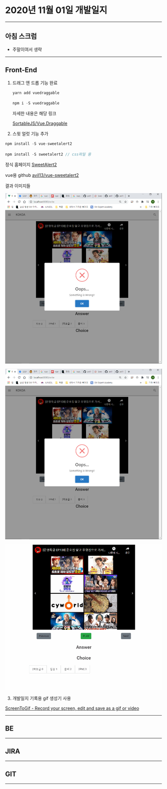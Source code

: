# 2020년 11월 01일 개발일지

--------

## 아침 스크럼

- 주말이여서 생략

-------

## Front-End 

1. 드래그 앤 드롭 기능 완료

   ```javascript
   yarn add vuedraggable
   
   npm i -S vuedraggable
   ```

   자세한 내용은 해당 링크

   [SortableJS/Vue.Draggable](https://github.com/SortableJS/Vue.Draggable)

2. 스윗 얼럿 기능 추가

```javascript
npm install -S vue-sweetalert2

npm install -S sweetalert2 // css파일 용
```

정식 홈페이지 [SweetAlert2](https://sweetalert2.github.io/)

vue용 github [avil13/vue-sweetalert2](https://github.com/avil13/vue-sweetalert2)

결과 이미지들

![20201101-fe-01](개발일지/img/20201101-fe-02.png)

![20201101-fe-02](개발일지/img/20201101-fe-02.png)

![20201101-fe-03](개발일지/img/20201101-fe-03.gif)

3. 개발일지 기록용 gif 생성기 사용

[ScreenToGif - Record your screen, edit and save as a gif or video](https://www.screentogif.com/)



------

## BE



-------

## JIRA



-------

## GIT



------

